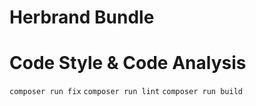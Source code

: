 # Herbrand Bundle

# Code Style & Code Analysis
``composer run fix``
``composer run lint``
``composer run build``
